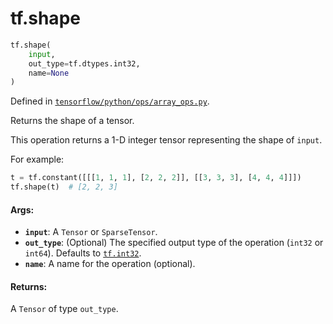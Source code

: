 <div itemscope itemtype="http://developers.google.com/ReferenceObject">
<meta itemprop="name" content="tf.shape" />
<meta itemprop="path" content="Stable" />
</div>

# tf.shape

``` python
tf.shape(
    input,
    out_type=tf.dtypes.int32,
    name=None
)
```



Defined in [`tensorflow/python/ops/array_ops.py`](/code/stable/tensorflow/python/ops/array_ops.py).

Returns the shape of a tensor.

This operation returns a 1-D integer tensor representing the shape of `input`.

For example:

```python
t = tf.constant([[[1, 1, 1], [2, 2, 2]], [[3, 3, 3], [4, 4, 4]]])
tf.shape(t)  # [2, 2, 3]
```

#### Args:

* <b>`input`</b>: A `Tensor` or `SparseTensor`.
* <b>`out_type`</b>: (Optional) The specified output type of the operation (`int32` or
    `int64`). Defaults to <a href="../tf/dtypes.md#int32"><code>tf.int32</code></a>.
* <b>`name`</b>: A name for the operation (optional).


#### Returns:

A `Tensor` of type `out_type`.